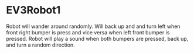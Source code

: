 # EV3Robot1

Robot will wander around randomly. 
Will back up and and turn left when front right bumper is press and vice versa when left front bumper is pressed.
Robot will play a sound when both bumpers are pressed, back up, and turn a random direction.
